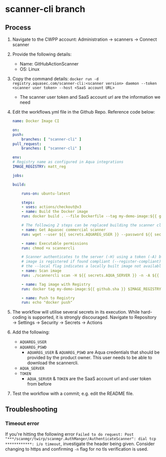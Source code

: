 # scanner-cli branch

## Process

1. Navigate to the CWPP account: Administration → scanners → Connect scanner
2. Provide the following details:
    * Name: GitHubActionScanner
    * OS: Linux

3. Copy the command details: `docker run -d  registry.aquasec.com/scanner-cli:<scanner version> daemon --token <scanner user token> --host <SaaS account URL>`
    * The scanner user token and SaaS account url are the information we need

4. Edit the workflows.yml file in the Github Repo. Reference code below:

    ```yaml
    name: Docker Image CI

    on:
    push:
        branches: [ "scanner-cli" ]
    pull_request:
        branches: [ "scanner-cli" ]

    env:
    # Registry name as configured in Aqua integrations
    IMAGE_REGISTRY: matt_reg

    jobs:

    build:

        runs-on: ubuntu-latest

        steps:
        - uses: actions/checkout@v3
        - name: Build the Docker image
        run: docker build . --file Dockerfile --tag my-demo-image:${{ github.sha }}

        # The following 2 steps can be replaced building the scanner cli within the builder image
        - name: Get Aquasec commercial scanner
        run: wget --user ${{ secrets.AQUAREG_USER }} --password ${{ secrets.AQUAREG_PSWD }} https://download.aquasec.com/scanner/2022.4/scannercli

        - name: Executable permissions
        run: chmod +x scannercli

        # Scanner authenticates to the server (-H) using a token (-A) but this can be replaced with user and password auth
        # image is registered if found compliant (--register-compliant) as belonging to the final registry (--registry).
        # the --local flag indicates a locally built image not available in the registry yet.
        - name: Scan image
        run: ./scannercli scan -H ${{ secrets.AQUA_SERVER }} -n -A ${{ secrets.TOKEN }} --local --text --register-compliant --registry $IMAGE_REGISTRY my-demo-image:${{ github.sha }} --htmlfile 1.html --textfile 2.txt --jsonfile 3.json

        - name: Tag image with Registry
        run: docker tag my-demo-image:${{ github.sha }} $IMAGE_REGISTRY/my-demo-image:${{ github.sha }}

        - name: Push to Registry
        run: echo "docker push"
    ```

5. The workflow will utilise several secrets in its execution. While hard-coding is supported, it is strongly discouraged. Navigate to Repository → Settings → Security → Secrets → Actions
6. Add the following:
    * `AQUAREG_USER`
    * `AQUAREG_PSWD`
        * `AQUAREG_USER` & `AQUAREG_PSWD` are Aqua credentials that should be provided by the product owner. This user needs to be able to download the scannercli.
    * `AQUA_SERVER`
    * `TOKEN`
        * `AQUA_SERVER` & `TOKEN` are the SaaS account url and user token from before
7. Test the workflow with a commit; e.g. edit the README file.

## Troubleshooting

### Timeout error

If you're hitting the following error `Failed to do request: Post "***/scanmgr/twirp/scanmgr.AuthManger/AuthenticateScanner": dial tcp ************: i/o timeout`, investigate the header being given. Consider changing to https and confirming `-n` flag for no tls verification is used.

